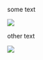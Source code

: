 some text

<a href="../images/sample/21_1.jpg" target="_blank"><img src="../images/thumbnails/sample/21_1.jpg"></a>

other text

<a href="../images/sample/45_2.jpg" target="_blank"><img src="../images/thumbnails/sample/45_2.jpg"></a>
